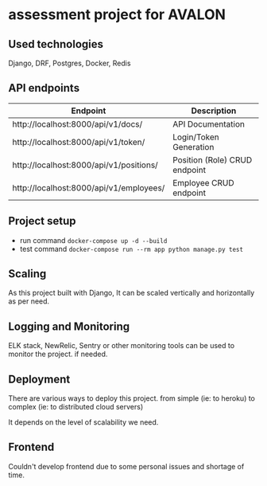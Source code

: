 # assessment project for AVALON

## Used technologies
Django, DRF, Postgres, Docker, Redis


## API endpoints
| Endpoint                                | Description                   |
|-----------------------------------------|-------------------------------|
| http://localhost:8000/api/v1/docs/      | API Documentation             |
| http://localhost:8000/api/v1/token/     | Login/Token Generation        |
| http://localhost:8000/api/v1/positions/ | Position (Role) CRUD endpoint |
| http://localhost:8000/api/v1/employees/ | Employee CRUD endpoint        |


## Project setup
- run command `docker-compose up -d --build`
- test command `docker-compose run --rm app python manage.py test`

## Scaling
As this project built with Django, It can be scaled vertically and horizontally as per need.

## Logging and Monitoring
ELK stack, NewRelic, Sentry or other monitoring tools can be used to monitor the project. if needed. 

## Deployment
There are various ways to deploy this project.
from simple (ie: to heroku)
to complex (ie: to distributed cloud servers)

It depends on the level of scalability we need.


## Frontend
Couldn't develop frontend due to some personal issues and shortage of time.
